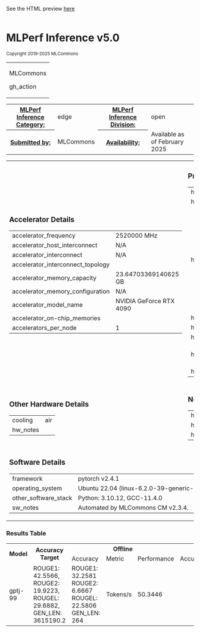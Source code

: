 
See the HTML preview [here](https://htmlpreview.github.io/?https://github.com/mlcommons/mlperf_inference_test_submissions_v5.0/blob/refs/heads/auto-update/open/MLCommons/results/gh_action-reference-gpu-pytorch_v2.4.1-default_config/summary.html)



<div class="resultpage">
 <div class="titlebarcontainer">
  <div class="logo">
   <a href="/" style="border: none"><img src="" alt="" /></a>
  </div>
  <div class="titlebar">
   <h1 class="title">MLPerf Inference v5.0</h1>
   <p style="font-size: smaller">Copyright 2019-2025 MLCommons</p>
  </div>
 </div>
 <table class="titlebarcontainer">
  <tr>
   <td class="headerbar" rowspan="2">
    <p>MLCommons     </p>
    <p>gh_action    </p>
   </td>
  </tr>
 </table>
 <table class="datebar">
  <tbody>
   <tr>
    <th id="license_num"><a href="">MLPerf Inference Category:</a></th>
    <td id="license_num_val">edge</td>
    <th id="test_date"><a href="">MLPerf Inference Division:</a></th>
    <td id="test_date_val">open</td>
   </tr>
   <tr>
    <th id="tester"><a href="">Submitted by:</a></th>
    <td id="tester_val">MLCommons</td>
    <th id="sw_avail"><a href="">Availability:</a></th>
    <td id="sw_avail_val">Available as of February 2025</td>
   </tr>
  </tbody>
 </table>
  
<table>
            <tr><td><h3>Accelerator Details</h3><table><tr><td>accelerator_frequency</td><td>2520000 MHz</td></tr><tr><td>accelerator_host_interconnect</td><td>N/A</td></tr><tr><td>accelerator_interconnect</td><td>N/A</td></tr><tr><td>accelerator_interconnect_topology</td><td></td></tr><tr><td>accelerator_memory_capacity</td><td>23.64703369140625 GB</td></tr><tr><td>accelerator_memory_configuration</td><td>N/A</td></tr><tr><td>accelerator_model_name</td><td>NVIDIA GeForce RTX 4090</td></tr><tr><td>accelerator_on-chip_memories</td><td></td></tr><tr><td>accelerators_per_node</td><td>1</td></tr></table></td> <td><h3>Processor and Memory Details</h3><table><tr><td>host_memory_capacity</td><td>192G</td></tr><tr><td>host_memory_configuration</td><td>undefined</td></tr><tr><td>host_processor_caches</td><td>L1d cache: 1.1 MiB (24 instances), L1i cache: 768 KiB (24 instances), L2 cache: 48 MiB (24 instances), L3 cache: 45 MiB (1 instance)</td></tr><tr><td>host_processor_core_count</td><td>24</td></tr><tr><td>host_processor_frequency</td><td>4800.0000</td></tr><tr><td>host_processor_interconnect</td><td></td></tr><tr><td>host_processor_model_name</td><td>Intel(R) Xeon(R) w7-2495X</td></tr><tr><td>host_processors_per_node</td><td>1</td></tr></table></td> </tr>
            <tr><td ><h3>Other Hardware Details</h3><table><tr><td>cooling</td><td>air</td></tr><tr><td>hw_notes</td><td></td></tr></table></td> <td><h3>Network and Interconnect Details</h3><table><tr><td>host_network_card_count</td><td>1</td></tr><tr><td>host_networking</td><td>Gig Ethernet</td></tr><tr><td>host_networking_topology</td><td>N/A</td></tr></table></td> </tr>
            <tr><td colspan="2"><h3>Software Details</h3><table><tr><td>framework</td><td>pytorch v2.4.1</td></tr><tr><td>operating_system</td><td>Ubuntu 22.04 (linux-6.2.0-39-generic-glibc2.35)</td></tr><tr><td>other_software_stack</td><td>Python: 3.10.12, GCC-11.4.0</td></tr><tr><td>sw_notes</td><td>Automated by MLCommons CM v2.3.4. </td></tr></table></td> </tr>
            </table>

<h3>Results Table</h3>
<table>
    <tr>
        <th rowspan="2">Model</th>
        <th rowspan="2">Accuracy Target</th>
        <th colspan="3">Offline</th>
        <th colspan="3">SingleStream</th>
        <th colspan="3">MultiStream</th>
    </tr>
    <tr><td> Accuracy </td>
    <td>Metric</td>
    <td>Performance</td><td> Accuracy </td>
    <td>Metric</td>
    <td>Performance</td><td> Accuracy </td>
    <td>Metric</td>
    <td>Performance</td>
    </tr><tr><td>gptj-99</td><td>ROUGE1: 42.5566, ROUGE2: 19.9223, ROUGEL: 29.6882, GEN_LEN: 3615190.2</td><td>ROUGE1: 32.2581  ROUGE2: 6.6667  ROUGEL: 22.5806  GEN_LEN: 264</td><td>Tokens/s</td> <td>50.3446</td><td></td><td></td><td></td><td colspan="3"> N/A </td></table>

